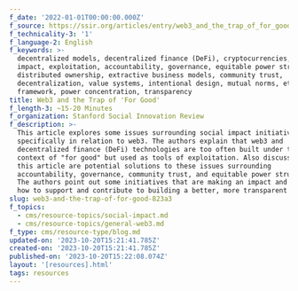 ```yaml
---
f_date: '2022-01-01T00:00:00.000Z'
f_source: https://ssir.org/articles/entry/web3_and_the_trap_of_for_good
f_technicality-3: '1'
f_language-2: English
f_keywords: >-
  decentralized models, decentralized finance (DeFi), cryptocurrencies, social
  impact, exploitation, accountability, governance, equitable power structures,
  distributed ownership, extractive business models, community trust,
  decentralization, value systems, intentional design, mutual norms, ethics
  framework, power concentration, transparency
title: Web3 and the Trap of 'For Good'
f_length-3: ~15-20 Minutes
f_organization: Stanford Social Innovation Review
f_description: >-
  This article explores some issues surrounding social impact initiatives,
  specifically in relation to web3. The authors explain that web3 and
  decentralized finance (DeFi) technologies are too often built under the
  context of "for good" but used as tools of exploitation. Also discussed within
  this article are potential solutions to these issues surrounding
  accountability, governance, community trust, and equitable power structures.
  The authors point out some initiatives that are making an impact and explain
  how to support and contribute to building a better, more transparent internet.
slug: web3-and-the-trap-of-for-good-823a3
f_topics:
  - cms/resource-topics/social-impact.md
  - cms/resource-topics/general-web3.md
f_type: cms/resource-type/blog.md
updated-on: '2023-10-20T15:21:41.785Z'
created-on: '2023-10-20T15:21:41.785Z'
published-on: '2023-10-20T15:22:08.074Z'
layout: '[resources].html'
tags: resources
---
```



